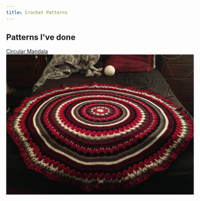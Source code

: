 ```yaml
---
title: Crochet Patterns
---
```

## Patterns I've done

[Circular Mandala](assets/mandala.pdf)
![My Completed Mandala](mandala.jpg)


